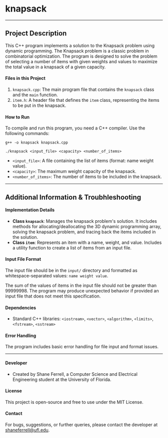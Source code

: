 # knapsack

---

## Project Description
This C++ program implements a solution to the Knapsack problem using dynamic programming. The Knapsack problem is a classic problem in combinatorial optimization. The program is designed to solve the problem of selecting a number of items with given weights and values to maximize the total value in a knapsack of a given capacity.

#### Files in this Project
1. `knapsack.cpp`: The main program file that contains the `knapsack` class and the `main` function.
2. `item.h`: A header file that defines the `item` class, representing the items to be put in the knapsack.

#### How to Run
To compile and run this program, you need a C++ compiler. Use the following commands:

``g++ -o knapsack knapsack.cpp``

``./knapsack <input_file> <capacity> <number_of_items>``

- `<input_file>`: A file containing the list of items (format: name weight value).
- `<capacity>`: The maximum weight capacity of the knapsack.
- `<number_of_items>`: The number of items to be included in the knapsack.

---

## Additional Information & Troubhleshooting

#### Implementation Details
- **Class `knapsack`**: Manages the knapsack problem's solution. It includes methods for allocating/deallocating the 3D dynamic programming array, solving the knapsack problem, and tracing back the items included in the solution.
- **Class `item`**: Represents an item with a name, weight, and value. Includes a utility function to create a list of items from an input file.

#### Input File Format
The input file should be in the `input/` directory and formatted as whitespace-separated values: `name weight value`.

The sum of the values of items in the input file should not be greater than 99999998. The program may produce unexpected behavior if provided an input file that does not meet this specification.

#### Dependencies
- Standard C++ libraries: `<iostream>`, `<vector>`, `<algorithm>`, `<limits>`, `<fstream>`, `<sstream>`

#### Error Handling
The program includes basic error handling for file input and format issues.

---

#### Developer
- Created by Shane Ferrell, a Computer Science and Electrical Engineering student at the University of Florida.

#### License
This project is open-source and free to use under the MIT License.

#### Contact
For bugs, suggestions, or further queries, please contact the developer at shaneferrell@ufl.edu.

